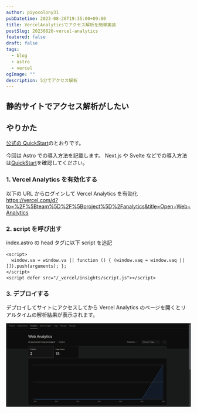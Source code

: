 ```yaml
---
author: piyocolony31
pubDatetime: 2023-08-26T19:35:00+09:00
title: VercelAnalyticsでアクセス解析を簡単実装
postSlug: 20230826-vercel-analytics
featured: false
draft: false
tags:
  - blog
  - astro
  - vercel
ogImage: ""
description: 5分でアクセス解析
---
```


## 静的サイトでアクセス解析がしたい

## やりかた

[公式の QuickStart](https://vercel.com/docs/analytics/quickstart)のとおりです。

今回は Astro での導入方法を記載します。
Next.js や Svelte などでの導入方法は[QuickStart](https://vercel.com/docs/analytics/quickstart)を確認してください。

### 1. Vercel Analytics を有効化する

以下の URL からログインして Vercel Analytics を有効化
https://vercel.com/d?to=%2F%5Bteam%5D%2F%5Bproject%5D%2Fanalytics&title=Open+Web+Analytics

### 2. script を呼び出す

index.astro の head タグに以下 script を追記

```
<script>
  window.va = window.va || function () { (window.vaq = window.vaq || []).push(arguments); };
</script>
<script defer src="/_vercel/insights/script.js"></script>
```

### 3. デプロイする

デプロイしてサイトにアクセスしてから Vercel Analytics のページを開くとリアルタイムの解析結果が表示されます。

![Vercel Analytics](/public/post/20230826-vercel-analytics.png)
